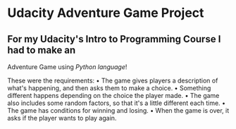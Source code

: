 # Udacity Adventure Game Project

## For my Udacity's Intro to Programming Course I had to make an 
Adventure Game using _Python language_! 

These were the requirements:
	•	The game gives players a description of what's happening, and then asks them to make a choice.
	•	Something different happens depending on the choice the player made.
	•	The game also includes some random factors, so that it's a little different each time.
	•	The game has conditions for winning and losing.
	•	When the game is over, it asks if the player wants to play again.


